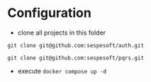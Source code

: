 # Configuration

* clone all projects in this folder

```
git clone git@github.com:sespesoft/auth.git
```

```
git clone git@github.com:sespesoft/pqrs.git
```

* execute `docker compose up -d`
